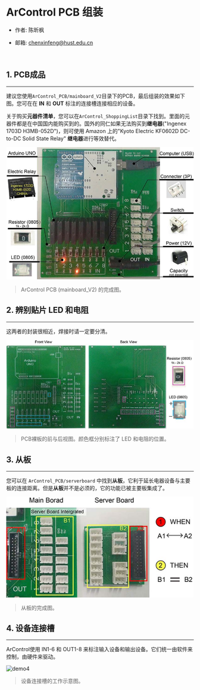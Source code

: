 # ArControl PCB 组装

- 作者: 陈昕枫

- 邮箱: chenxinfeng@hust.edu.cn

  ​

## 1. PCB成品

---

建议您使用`ArControl_PCB/mainboard_V2`目录下的PCB，最后组装的效果如下图。您可在在 **IN** 和 **OUT** 标注的连接槽连接相应的设备。

关于购买**元器件清单**，您可以在`ArControl_ShoppingList`目录下找到。里面的元器件都是在中国国内能购买到的。国外的同仁如果无法购买到**继电器**("Ingenex 1703D H3MB-052D")，则可使用 Amazon 上的"Kyoto Electric KF0602D DC-to-DC Solid State Relay" **继电器**进行等效替代。

![demo1](./images/demo1.jpg)

> ArControl PCB (mainboard_V2) 的完成图。





## 2. 辨别贴片 LED 和电阻

---

这两者的封装很相近，焊接时请一定要分清。

![demo2](./images/demo2.jpg)

> PCB裸板的前与后视图。颜色框分别标注了 LED 和电阻的位置。





## 3. 从板

---

您可以在 `ArControl_PCB/serverboard` 中找到**从板**，它利于延长电器设备与主要板的连接距离。但是**从板**并不是必须的，它的功能已被主要板集成了。

![demo3](./images/demo3.jpg)

> 从板的完成图。





## 4. 设备连接槽

---

ArControl使用 IN1-6 和 OUT1-8 来标注输入设备和输出设备。它们统一由软件来控制，由硬件来驱动。

![demo4](E:\ArControl_ReportCollection\ArControl_github_realse\Readme\images\demo4.jpg)

> 设备连接槽的工作示意图。